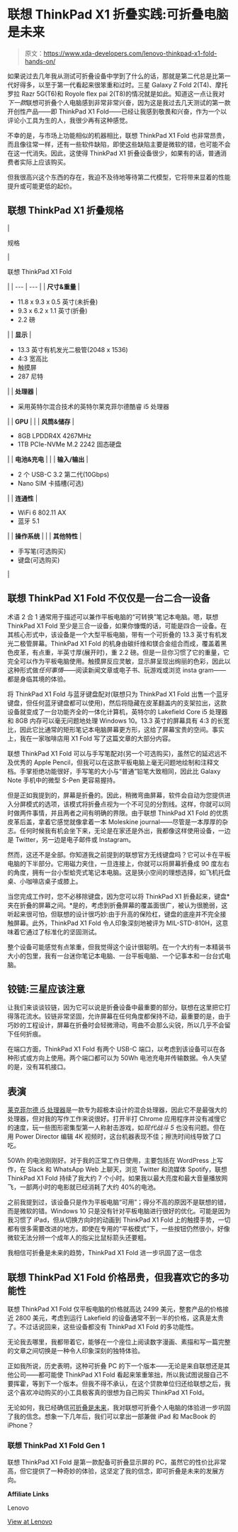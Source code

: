 # 联想 ThinkPad X1 折叠实践:可折叠电脑是未来

> 原文：<https://www.xda-developers.com/lenovo-thinkpad-x1-fold-hands-on/>

如果说过去几年我从测试可折叠设备中学到了什么的话，那就是第二代总是比第一代好得多，以至于第一代看起来很笨重和过时。三星 Galaxy Z Fold 2(T4)、摩托罗拉 Razr 5G(T6)和 Royole flex pai 2(T8)的情况就是如此。知道这一点让我对*下一款*联想可折叠个人电脑感到非常非常兴奋，因为这是我过去几天测试的第一款开创性产品——即 ThinkPad X1 Fold——已经让我感到敬畏和兴奋，作为一个以评论小工具为生的人，我很少再有这种感觉。

不幸的是，与市场上功能相似的机器相比，联想 ThinkPad X1 Fold 也非常昂贵，而且像往常一样，还有一些软件缺陷，即使这些缺陷主要是微软的错，也可能不会在这一代消失。因此，这使得 ThinkPad X1 折叠设备很少，如果有的话，普通消费者实际上应该购买。

但我很高兴这个东西的存在，我迫不及待地等待第二代模型，它将带来显着的性能提升或可能更低的起价。

## 联想 ThinkPad X1 折叠规格

| 

规格

 | 

联想 ThinkPad X1 Fold

 |
| --- | --- |
| **尺寸&重量** | 

*   11.8 x 9.3 x 0.5 英寸(未折叠)
*   9.3 x 6.2 x 1.1 英寸(折叠)
*   2.2 磅

 |
| **显示** | 

*   13.3 英寸有机发光二极管(2048 x 1536)
*   4:3 宽高比
*   触摸屏
*   287 尼特

 |
| **处理器** | 

*   采用英特尔混合技术的英特尔莱克菲尔德酷睿 i5 处理器

 |
| **GPU** |  |
| **风筒&储存** | 

*   8GB LPDDR4X 4267MHz
*   1TB PCIe-NVMe M.2 2242 固态硬盘

 |
| **电池&充电** |  |
| **输入/输出** | 

*   2 个 USB-C 3.2 第二代(10Gbps)
*   Nano SIM 卡插槽(可选)

 |
| **连通性** | 

*   WiFi 6 802.11 AX
*   蓝牙 5.1

 |
| **操作系统** |  |
| **其他特性** | 

*   手写笔(可选购买)
*   键盘(可选购买)

 |

## 联想 ThinkPad X1 Fold 不仅仅是一台二合一设备

术语 2 合 1 通常用于描述可以兼作平板电脑的“可转换”笔记本电脑。嗯，联想 ThinkPad X1 Fold 至少是三合一设备，如果你慷慨的话，可能是四合一设备。在其核心形式中，该设备是一个大型平板电脑，带有一个可折叠的 13.3 英寸有机发光二极管屏幕。ThinkPad X1 Fold 的机身由碳纤维和镁合金组合而成，覆盖着黑色皮革，有点重，半英寸厚(展开时)，重 2.2 磅。但是一旦你习惯了它的重量，它完全可以作为平板电脑使用。触摸屏反应灵敏，显示屏呈现出绚丽的色彩，因此以这种形式做*任何事情*——阅读新闻文章或电子书、玩游戏或浏览 insta gram——都是身临其境的体验。

将 ThinkPad X1 Fold 与蓝牙键盘配对(联想只为 ThinkPad X1 Fold 出售一个蓝牙键盘，但任何蓝牙键盘都可以使用)，然后将隐藏在皮革翻盖内的支架拉出，这款设备就变成了一台功能齐全的一体化计算机，英特尔的 Lakefield Core i5 处理器和 8GB 内存可以毫无问题地处理 Windows 10。13.3 英寸的屏幕具有 4:3 的长宽比，因此它比通常的矩形笔记本电脑屏幕更方形，这给了屏幕宝贵的空间。事实上，我在一家咖啡店用 X1 Fold 写了这篇文章的大部分内容。

联想 ThinkPad X1 Fold 可以与手写笔配对(另一个可选购买)，虽然它的延迟远不及优秀的 Apple Pencil，但我可以在这款平板电脑上毫无问题地绘制和注释文档。手掌拒绝功能很好，手写笔的大小与“普通”铅笔大致相同，因此比 Galaxy Note 手机中的微型 S-Pen 更容易握持。

但是正如我提到的，屏幕是折叠的。因此，稍微弯曲屏幕，软件会自动为您提供进入分屏模式的选项，该模式将折叠点视为一个不可见的分割线。这样，你就可以同时做两件事情，并且两者之间有明确的界限。由于联想 ThinkPad X1 Fold 的优质皮革后盖，拿着它感觉就像拿着一本 Moleskine journal——尽管是一本厚厚的杂志。任何时候我有机会坐下来，无论是在家还是外出，我都像这样使用设备，一边是 Twitter，另一边是电子邮件或 Instagram。

然而，这还不是全部。你知道我之前提到的联想官方无线键盘吗？它可以卡在平板电脑的下半部分。它用磁力夹住，一旦连接上，你就可以将屏幕折叠成 90 度左右的角度，拥有一台小型蛤壳式笔记本电脑。这是狭小空间的理想选择，如飞机托盘桌、小咖啡店桌子或膝上。

当您完成工作时，您不必移除键盘，因为您可以将 ThinkPad X1 折叠起来，键盘*夹在折叠的屏幕之间。*是的，考虑到折叠屏幕的覆盖面很广，被认为很脆弱，这听起来很可怕，但联想的设计很巧妙:由于升高的保险杠，键盘的底座并不完全接触屏幕。此外，ThinkPad X1 Fold 令人印象深刻地被评为 MIL-STD-810H，这意味着它通过了标准化的坚固测试。

整个设备可能感觉有点笨重，但我觉得这个设计很聪明。在一个大约有一本精装书大小的包里，我有一台迷你笔记本电脑、一台平板电脑、一个记事本和一台台式电脑。

## **铰链:三星应该注意**

让我们来谈谈铰链，因为它可以说是折叠设备中最重要的部分。联想在这里把它打得落花流水。铰链非常坚固，允许屏幕在任何角度都保持不动，最重要的是，由于巧妙的工程设计，屏幕在折叠时会轻微滑动，弯曲不会那么尖锐，所以几乎不会留下任何折痕。

在端口方面，ThinkPad X1 Fold 有两个 USB-C 端口，以考虑到该设备可以在各种形式或方向上使用。两个端口都可以为 50Wh 电池充电并传输数据。令人失望的是，没有耳机接口。

## 表演

[莱克菲尔德 i5 处理器](https://www.xda-developers.com/intel-lakefield-processors-launch-sunny-cove-tremont/)是一款专为超极本设计的混合处理器，因此它不是最强大的处理器，但对我的写作工作来说很好。打开半打 Chrome 应用程序并没有减慢它的速度，玩一些图形密集型第一人称射击游戏，如*现代战斗 5* 也没有问题。但在用 Power Director 编辑 4K 视频时，这台机器表现不佳；擦洗时间线导致了口吃。

50Wh 的电池刚刚好。对于我的正常工作日使用，主要包括在 WordPress 上写作，在 Slack 和 WhatsApp Web 上聊天，浏览 Twitter 和流媒体 Spotify，联想 ThinkPad X1 Fold 持续了我大约 7 个小时。如果我以最大亮度和最大音量播放网飞，一部两小时的电影就已经消耗了大约 40%的电池。

之前我提到过，该设备只是作为平板电脑“可用”；得分不高的原因不是联想的错，而是微软的错。Windows 10 只是没有针对平板电脑进行很好的优化。可能是因为我习惯了 iPad，但从切换方向时的动画到 ThinkPad X1 Fold 上的触摸手势，一切都有很多需要改进的地方。即使在专用的“平板模式”下，一些按钮仍然很小，好像微软无法分辨一个成年人的指尖比鼠标箭头还要粗。

我相信可折叠是未来的趋势，ThinkPad X1 Fold 进一步巩固了这一信念

## 联想 ThinkPad X1 Fold 价格昂贵，但我喜欢它的多功能性

联想 ThinkPad X1 Fold 仅平板电脑的价格就高达 2499 美元，整套产品的价格接近 2800 美元，考虑到运行 Lakefield 的设备通常不到一半的价格，这真是太贵了。不过话说回来，这些设备都没有 ThinkPad X1 Fold 的多功能性。

无论我去哪里，我都带着它，能够在一个座位上阅读数字漫画、素描和写一篇完整的文章之间切换是一种令人印象深刻的独特体验。

正如我所说，历史表明，这种可折叠 PC 的下一个版本——无论是来自联想还是其他公司——都可能使 ThinkPad X1 Fold 看起来笨重笨拙，所以我试图说服自己不要挥霍，等到下一个版本。但我不得不承认，在这个贷款单位归还给联想之后，我这个喜欢冲动购买的小工具极客真的很想为自己购买 ThinkPad X1 Fold。

无论如何，我已经确信[可折叠是未来](https://www.xda-developers.com/samsung-galaxy-z-fold-2-preview/)，我对联想可折叠个人电脑的体验进一步巩固了我的信念。想象一下几年后，我们可以拿出一部兼做 iPad 和 MacBook 的 iPhone？

### 联想 ThinkPad X1 Fold Gen 1

联想 ThinkPad X1 Fold 是第一款配备可折叠显示屏的 PC，虽然它的性价比非常高，但它提供了一种奇妙的体验，这坚定了我的信念，即可折叠是未来的发展方向。

**Affiliate Links**

Lenovo

[View at Lenovo](https://shop-links.co/link/?exclusive=1&publisher_slug=xda&article_name=Lenovo+ThinkPad+X1+Fold+Hands-On%3A+Foldable+PCs+are+the+Future&article_url=https%3A%2F%2Fwww.xda-developers.com%2Flenovo-thinkpad-x1-fold-hands-on%2F&u1=UUxdaUeUpU31125&url=https%3A%2F%2Fwww.lenovo.com%2Fus%2Fen%2Fp%2F22TP2X1X1F1&ourl=https%3A%2F%2Fwww.lenovo.com%2Fus%2Fen%2Flaptops%2Fthinkpad%2Fthinkpad-x1%2FX1-Fold-G1%2Fp%2F22TP2X1X1F1)